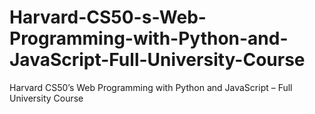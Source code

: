 # Harvard-CS50-s-Web-Programming-with-Python-and-JavaScript-Full-University-Course
Harvard CS50’s Web Programming with Python and JavaScript – Full University Course
